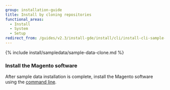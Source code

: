 ```yaml
---
group: installation-guide
title: Install by cloning repositories
functional_areas:
  - Install
  - System
  - Setup
redirect_from: /guides/v2.3/install-gde/install/cli/install-cli-sample-data-clone.html
---
```


{% include install/sampledata/sample-data-clone.md %}

### Install the Magento software

After sample data installation is complete, install the Magento software using the [command line]({{page.baseurl}}/install/command-line.html).

